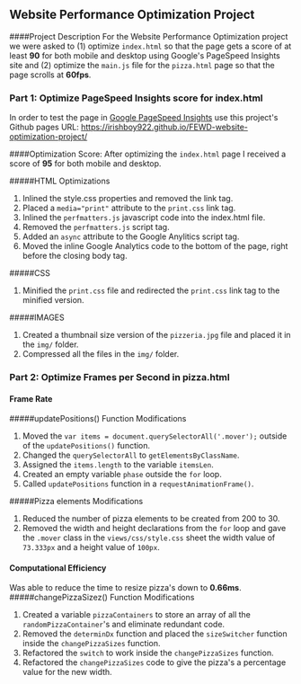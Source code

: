 ## Website Performance Optimization Project

####Project Description
For the Website Performance Optimization project we were asked to (1) optimize `index.html` so that the page gets a score of at least **90** for both mobile and desktop using Google's PageSpeed Insights site and (2) optimize the `main.js` file for the `pizza.html` page so that the page scrolls at **60fps**.

### Part 1: Optimize PageSpeed Insights score for index.html

In order to test the page in [Google PageSpeed Insights](https://developers.google.com/speed/pagespeed/insights/) use this project's Github pages URL: https://irishboy922.github.io/FEWD-website-optimization-project/

####Optimization Score:
After optimizing the `index.html` page I received a score of **95** for both mobile and desktop.

#####HTML Optimizations
1. Inlined the style.css properties and removed the link tag.
2. Placed a `media="print"` attribute to the `print.css` link tag.
3. Inlined the `perfmatters.js` javascript code into the index.html file.
4. Removed the `perfmatters.js` script tag.
5. Added an `async` attribute to the Google Anylitics script tag.
6. Moved the inline Google Analytics code to the bottom of the page, right before the closing body tag.

#####CSS
1. Minified the `print.css` file and redirected the `print.css` link tag to the minified version.

#####IMAGES
1. Created a thumbnail size version of the `pizzeria.jpg` file and placed it in the `img/` folder.
2. Compressed all the files in the `img/` folder.


### Part 2: Optimize Frames per Second in pizza.html

#### Frame Rate

#####updatePositions() Function Modifications
1. Moved the `var items = document.querySelectorAll('.mover');` outside of the `updatePositions()` function.
2. Changed the `querySelectorAll` to `getElementsByClassName`.
3. Assigned the `items.length` to the variable `itemsLen`.
4. Created an empty variable `phase` outside the `for` loop.
5. Called `updatePositions` function in a `requestAnimationFrame()`.

#####Pizza elements Modifications
1. Reduced the number of pizza elements to be created from 200 to 30.
2. Removed the width and height declarations from the `for` loop and gave the `.mover` class in the `views/css/style.css` sheet the width value of `73.333px` and a height value of `100px`.

#### Computational Efficiency
Was able to reduce the time to resize pizza's down to **0.66ms**.
#####changePizzaSizez() Function Modifications
1. Created a variable `pizzaContainers` to store an array of all the `randomPizzaContainer`'s and eliminate redundant code.
2. Removed the `determinDx` function and placed the `sizeSwitcher` function inside the `changePizzaSizes` function.
3. Refactored the `switch` to work inside the `changePizzaSizes` function.
4. Refactored the `changePizzaSizes` code to give the pizza's a percentage value for the new width.
 
